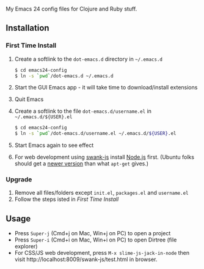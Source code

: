 
My Emacs 24 config files for Clojure and Ruby stuff.

## Installation

### First Time Install

1. Create a softlink to the `dot-emacs.d` directory in `~/.emacs.d`

   ```bash
   $ cd emacs24-config
   $ ln -s `pwd`/dot-emacs.d ~/.emacs.d
   ```

2. Start the GUI Emacs app - it will take time to download/install extensions

3. Quit Emacs

4. Create a softlink to the file `dot-emacs.d/username.el` in `~/.emacs.d/${USER}.el`

   ```bash
   $ cd emacs24-config
   $ ln -s `pwd`/dot-emacs.d/username.el ~/.emacs.d/${USER}.el
   ```

5. Start Emacs again to see effect

6. For web development using [swank-js](https://github.com/swank-js/swank-js)
install [Node.js](nodejs.org) first. (Ubuntu folks should get a
[newer version](https://launchpad.net/~chris-lea/+archive/node.js/)
than what `apt-get` gives.)

### Upgrade

1. Remove all files/folders except `init.el`, `packages.el` and `username.el`
2. Follow the steps isted in *First Time Install*

## Usage

* Press `Super-j` (Cmd+j on Mac, Win+j on PC) to open a project
* Press `Super-i` (Cmd+i on Mac, Win+i on PC) to open Dirtree (file explorer)
* For CSS/JS web development, press `M-x slime-js-jack-in-node` then visit
http://localhost:8009/swank-js/test.html in browser.

